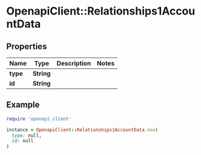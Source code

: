 # OpenapiClient::Relationships1AccountData

## Properties

| Name | Type | Description | Notes |
| ---- | ---- | ----------- | ----- |
| **type** | **String** |  |  |
| **id** | **String** |  |  |

## Example

```ruby
require 'openapi_client'

instance = OpenapiClient::Relationships1AccountData.new(
  type: null,
  id: null
)
```

